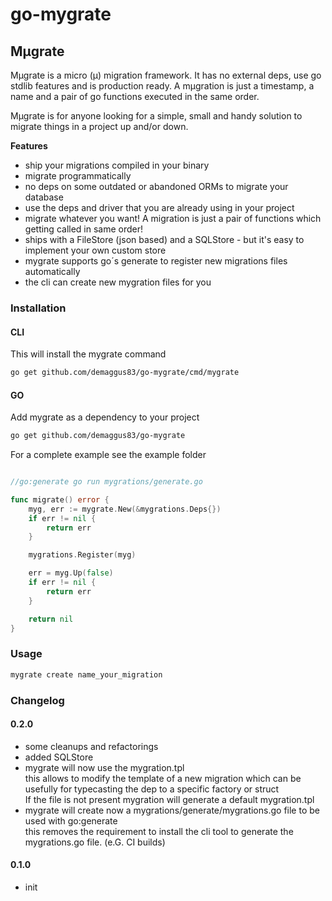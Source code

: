 # go-mygrate

## Mμgrate

Mμgrate is a micro (μ) migration framework. It has no external deps, use go stdlib features and is production ready. A mμgration is just a timestamp, a name and a pair of go functions executed in the same order.

Mμgrate is for anyone looking for a simple, small and handy solution to migrate things in a project up and/or down.

**Features**

- ship your migrations compiled in your binary
- migrate programmatically
- no deps on some outdated or abandoned ORMs to migrate your database
- use the deps and driver that you are already using in your project
- migrate whatever you want! A migration is just a pair of functions which getting called in same order!
- ships with a FileStore (json based) and a SQLStore - but it's easy to implement your own custom store
- mygrate supports go´s generate to register new migrations files automatically
- the cli can create new mygration files for you

### Installation

#### CLI

This will install the mygrate command

```bash
go get github.com/demaggus83/go-mygrate/cmd/mygrate
```

#### GO

Add mygrate as a dependency to your project

```bash
go get github.com/demaggus83/go-mygrate
```

For a complete example see the example folder

```go

//go:generate go run mygrations/generate.go

func migrate() error {
	myg, err := mygrate.New(&mygrations.Deps{})
	if err != nil {
		return err
	}

	mygrations.Register(myg)

	err = myg.Up(false)
	if err != nil {
		return err
	}

	return nil
}
```

### Usage

```bash
mygrate create name_your_migration
```

### Changelog

#### 0.2.0
+ some cleanups and refactorings
+ added SQLStore
+ mygrate will now use the mygration.tpl   
	this allows to modify the template of a new migration which can be usefully for typecasting the dep to a specific factory or struct   
	If the file is not present mygration will generate a default mygration.tpl
+ mygrate will create now a mygrations/generate/mygrations.go file to be used with go:generate   
	this removes the requirement to install the cli tool to generate the mygrations.go file. (e.G. CI builds)

#### 0.1.0
+ init